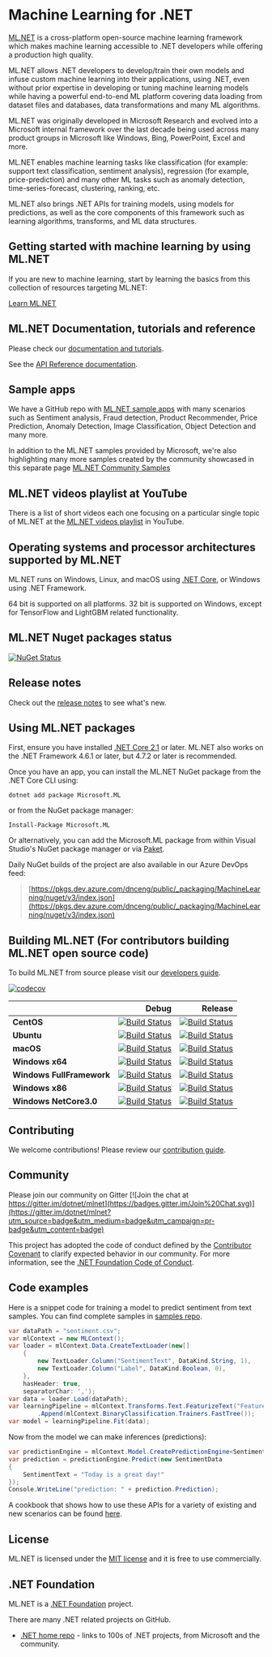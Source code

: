

# Machine Learning for .NET

[ML.NET](https://www.microsoft.com/net/learn/apps/machine-learning-and-ai/ml-dotnet) is a cross-platform open-source machine learning framework which makes machine learning accessible to .NET developers while offering a production high quality. 

ML.NET allows .NET developers to develop/train their own models and infuse custom machine learning into their applications, using .NET, even without prior expertise in developing or tuning machine learning models while having a powerful end-to-end ML platform covering data loading from dataset files and databases, data transformations and many ML algorithms.

ML.NET was originally developed in Microsoft Research and evolved into a Microsoft internal framework over the last decade being used across many product groups in Microsoft like Windows, Bing, PowerPoint, Excel and more.

ML.NET enables machine learning tasks like classification (for example: support text classification, sentiment analysis), regression (for example, price-prediction) and many other ML tasks such as anomaly detection, time-series-forecast, clustering, ranking, etc.

ML.NET also brings .NET APIs for training models, using models for predictions, as well as the core components of this framework such as learning algorithms, transforms, and ML data structures.

## Getting started with machine learning by using ML.NET

If you are new to machine learning, start by learning the basics from this collection of resources targeting ML.NET:

[Learn ML.NET](https://dotnet.microsoft.com/learn/ml-dotnet)

## ML.NET Documentation, tutorials and reference

Please check our [documentation and tutorials](https://docs.microsoft.com/en-us/dotnet/machine-learning/). 

See the [API Reference documentation](https://docs.microsoft.com/en-us/dotnet/api/?view=ml-dotnet).

## Sample apps

We have a GitHub repo with [ML.NET sample apps](https://github.com/dotnet/machinelearning-samples) with many scenarios such as Sentiment analysis, Fraud detection, Product Recommender, Price Prediction, Anomaly Detection, Image Classification, Object Detection and many more. 

In addition to the ML.NET samples provided by Microsoft, we're also highlighting many more samples created by the community showcased in this separate page [ML.NET Community Samples](https://github.com/dotnet/machinelearning-samples/blob/master/docs/COMMUNITY-SAMPLES.md)


## ML.NET videos playlist at YouTube

There is a list of short videos each one focusing on a particular single topic of ML.NET at the [ML.NET videos playlist](https://aka.ms/mlnetyoutube) in YouTube.


## Operating systems and processor architectures supported by ML.NET

ML.NET runs on Windows, Linux, and macOS using [.NET Core](https://github.com/dotnet/core), or Windows using .NET Framework. 

64 bit is supported on all platforms. 32 bit is supported on Windows, except for TensorFlow and LightGBM related functionality.

## ML.NET Nuget packages status

[![NuGet Status](https://img.shields.io/nuget/vpre/Microsoft.ML.svg?style=flat)](https://www.nuget.org/packages/Microsoft.ML/)

## Release notes

Check out the [release notes](docs/release-notes) to see what's new.

## Using ML.NET packages

First, ensure you have installed [.NET Core 2.1](https://www.microsoft.com/net/learn/get-started) or later. ML.NET also works on the .NET Framework 4.6.1 or later, but 4.7.2 or later is recommended.

Once you have an app, you can install the ML.NET NuGet package from the .NET Core CLI using:
```
dotnet add package Microsoft.ML
```

or from the NuGet package manager:
```
Install-Package Microsoft.ML
```

Or alternatively, you can add the Microsoft.ML package from within Visual Studio's NuGet package manager or via [Paket](https://github.com/fsprojects/Paket).

Daily NuGet builds of the project are also available in our Azure DevOps feed:

> [https://pkgs.dev.azure.com/dnceng/public/_packaging/MachineLearning/nuget/v3/index.json](https://pkgs.dev.azure.com/dnceng/public/_packaging/MachineLearning/nuget/v3/index.json)

## Building ML.NET (For contributors building ML.NET open source code)

To build ML.NET from source please visit our [developers guide](docs/project-docs/developer-guide.md).

[![codecov](https://codecov.io/gh/dotnet/machinelearning/branch/master/graph/badge.svg?flag=production)](https://codecov.io/gh/dotnet/machinelearning)

|    | Debug | Release |
|:---|----------------:|------------------:|
|**CentOS**|[![Build Status](https://dev.azure.com/dnceng/public/_apis/build/status/dotnet/machinelearning/MachineLearning-CI?branchName=master&jobName=Centos_x64_NetCoreApp30&configuration=Centos_x64_NetCoreApp30%20Debug_Build)](https://dev.azure.com/dnceng/public/_build/latest?definitionId=104&branchName=master)|[![Build Status](https://dev.azure.com/dnceng/public/_apis/build/status/dotnet/machinelearning/MachineLearning-CI?branchName=master&jobName=Centos_x64_NetCoreApp30&configuration=Centos_x64_NetCoreApp30%20Release_Build)](https://dev.azure.com/dnceng/public/_build/latest?definitionId=104&branchName=master)|
|**Ubuntu**|[![Build Status](https://dev.azure.com/dnceng/public/_apis/build/status/dotnet/machinelearning/MachineLearning-CI?branchName=master&jobName=Ubuntu_x64_NetCoreApp21&configuration=Ubuntu_x64_NetCoreApp21%20Debug_Build)](https://dev.azure.com/dnceng/public/_build/latest?definitionId=104&branchName=master)|[![Build Status](https://dev.azure.com/dnceng/public/_apis/build/status/dotnet/machinelearning/MachineLearning-CI?branchName=master&jobName=Ubuntu_x64_NetCoreApp21&configuration=Ubuntu_x64_NetCoreApp21%20Release_Build)](https://dev.azure.com/dnceng/public/_build/latest?definitionId=104&branchName=master)|
|**macOS**|[![Build Status](https://dev.azure.com/dnceng/public/_apis/build/status/dotnet/machinelearning/MachineLearning-CI?branchName=master&jobName=MacOS_x64_NetCoreApp21&configuration=MacOS_x64_NetCoreApp21%20Debug_Build)](https://dev.azure.com/dnceng/public/_build/latest?definitionId=104&branchName=master)|[![Build Status](https://dev.azure.com/dnceng/public/_apis/build/status/dotnet/machinelearning/MachineLearning-CI?branchName=master&jobName=MacOS_x64_NetCoreApp21&configuration=MacOS_x64_NetCoreApp21%20Release_Build)](https://dev.azure.com/dnceng/public/_build/latest?definitionId=104&branchName=master)|
|**Windows x64**|[![Build Status](https://dev.azure.com/dnceng/public/_apis/build/status/dotnet/machinelearning/MachineLearning-CI?branchName=master&jobName=Windows_x64_NetCoreApp21&configuration=Windows_x64_NetCoreApp21%20Debug_Build)](https://dev.azure.com/dnceng/public/_build/latest?definitionId=104&branchName=master)|[![Build Status](https://dev.azure.com/dnceng/public/_apis/build/status/dotnet/machinelearning/MachineLearning-CI?branchName=master&jobName=Windows_x64_NetCoreApp21&configuration=Windows_x64_NetCoreApp21%20Release_Build)](https://dev.azure.com/dnceng/public/_build/latest?definitionId=104&branchName=master)|
|**Windows FullFramework**|[![Build Status](https://dev.azure.com/dnceng/public/_apis/build/status/dotnet/machinelearning/MachineLearning-CI?branchName=master&jobName=Windows_x64_NetFx461&configuration=Windows_x64_NetFx461%20Debug_Build)](https://dev.azure.com/dnceng/public/_build/latest?definitionId=104&branchName=master)|[![Build Status](https://dev.azure.com/dnceng/public/_apis/build/status/dotnet/machinelearning/MachineLearning-CI?branchName=master&jobName=Windows_x64_NetFx461&configuration=Windows_x64_NetFx461%20Release_Build)](https://dev.azure.com/dnceng/public/_build/latest?definitionId=104&branchName=master)|
|**Windows x86**|[![Build Status](https://dev.azure.com/dnceng/public/_apis/build/status/dotnet/machinelearning/MachineLearning-CI?branchName=master&jobName=Windows_x86_NetCoreApp21&configuration=Windows_x86_NetCoreApp21%20Debug_Build)](https://dev.azure.com/dnceng/public/_build/latest?definitionId=104&branchName=master)|[![Build Status](https://dev.azure.com/dnceng/public/_apis/build/status/dotnet/machinelearning/MachineLearning-CI?branchName=master&jobName=Windows_x86_NetCoreApp21&configuration=Windows_x86_NetCoreApp21%20Release_Build)](https://dev.azure.com/dnceng/public/_build/latest?definitionId=104&branchName=master)|
|**Windows NetCore3.0**|[![Build Status](https://dev.azure.com/dnceng/public/_apis/build/status/dotnet/machinelearning/MachineLearning-CI?branchName=master&jobName=Windows_x64_NetCoreApp30&configuration=Windows_x64_NetCoreApp30%20Debug_Build)](https://dev.azure.com/dnceng/public/_build/latest?definitionId=104&branchName=master)|[![Build Status](https://dev.azure.com/dnceng/public/_apis/build/status/dotnet/machinelearning/MachineLearning-CI?branchName=master&jobName=Windows_x64_NetCoreApp30&configuration=Windows_x64_NetCoreApp30%20Release_Build)](https://dev.azure.com/dnceng/public/_build/latest?definitionId=104&branchName=master)|

## Contributing

We welcome contributions! Please review our [contribution guide](CONTRIBUTING.md).

## Community

Please join our community on Gitter [![Join the chat at https://gitter.im/dotnet/mlnet](https://badges.gitter.im/Join%20Chat.svg)](https://gitter.im/dotnet/mlnet?utm_source=badge&utm_medium=badge&utm_campaign=pr-badge&utm_content=badge)

This project has adopted the code of conduct defined by the [Contributor Covenant](https://contributor-covenant.org/) to clarify expected behavior in our community.
For more information, see the [.NET Foundation Code of Conduct](https://dotnetfoundation.org/code-of-conduct).


## Code examples

Here is a snippet code for training a model to predict sentiment from text samples. You can find complete samples in [samples repo](https://github.com/dotnet/machinelearning-samples).

```C#
var dataPath = "sentiment.csv";
var mlContext = new MLContext();
var loader = mlContext.Data.CreateTextLoader(new[]
	{
		new TextLoader.Column("SentimentText", DataKind.String, 1),
		new TextLoader.Column("Label", DataKind.Boolean, 0),
	},
	hasHeader: true,
	separatorChar: ',');
var data = loader.Load(dataPath);
var learningPipeline = mlContext.Transforms.Text.FeaturizeText("Features", "SentimentText")
		.Append(mlContext.BinaryClassification.Trainers.FastTree());
var model = learningPipeline.Fit(data);
```

Now from the model we can make inferences (predictions):

```C#
var predictionEngine = mlContext.Model.CreatePredictionEngine<SentimentData, SentimentPrediction>(model);
var prediction = predictionEngine.Predict(new SentimentData
{
    SentimentText = "Today is a great day!"
});
Console.WriteLine("prediction: " + prediction.Prediction);
```
A cookbook that shows how to use these APIs for a variety of existing and new scenarios can be found [here](docs/code/MlNetCookBook.md).

## License

ML.NET is licensed under the [MIT license](LICENSE) and it is free to use commercially.

## .NET Foundation

ML.NET is a [.NET Foundation](https://www.dotnetfoundation.org/projects) project.

There are many .NET related projects on GitHub.

- [.NET home repo](https://github.com/Microsoft/dotnet) - links to 100s of .NET projects, from Microsoft and the community.

